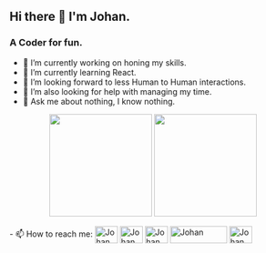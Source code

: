 ## Hi there 👋 I'm Johan.
### A Coder for fun.

<!--
**johanKaibutsu/johanKaibutsu** is a ✨ _special_ ✨ repository because its `README.md` (this file) appears on your GitHub profile.

Here are some ideas to get you started:-->

- 🔭 I’m currently working on honing my skills.
- 🌱 I’m currently learning React.
- 👯 I’m looking forward to less Human to Human interactions.
- 🤔 I’m also looking for help with managing my time.
- 💬 Ask me about nothing, I know nothing.
<p align="center">
    <img
        height="180em"
        src="https://github-readme-stats.vercel.app/api?username=johanKaibutsu&show_icons=true&hide_border=true&theme=dracula"
    />
    <img
        height="180em"
        src="https://github-readme-stats.vercel.app/api/top-langs/?username=johanKaibutsu&show_icons=true&hide_border=true&layout=compact&langs_count=8&theme=dracula"
    />
</p>
- 📫 How to reach me:
<a href="https://twitter.com/kaibutsujohan" target="blank"><img align="center" src="https://cdn.worldvectorlogo.com/logos/twitter-3.svg" alt="Johan" height="30" width="40" /></a>
<a href="https://www.hackerrank.com/kaibotsu_johan" target="blank"><img align="center" src="https://cdn.worldvectorlogo.com/logos/hackerrank.svg" alt="Johan" height="30" width="40" /></a>
<a href="https://www.codechef.com/users/kaibotsujohan" target="blank"><img align="center" src="https://static.uacdn.net/thumbnail/external-app-icons/ce4fd2180646452aa0b03c3ffa3ef8e2.png" alt="Johan" height="30" width="40" /></a>
<a href="https://codeforces.com/profile/Kaibotsu_johan" target="blank"><img align="center" src="https://assets.codeforces.com/users/kguseva/comments/cf.png" alt="Johan" height="30" width="100" /></a>
<!--<a href="https://www.linkedin.com/in/aman-mishra-1618bb225/" target="blank"><img align="center" src="https://cdn.worldvectorlogo.com/logos/linkedin-icon-2.svg" alt="Johan" height="30" width="40" /></a>-->
<a href="mailto:kaibotsujohan@gmail.com" target="blank"><img align="center" src="https://cdn.worldvectorlogo.com/logos/official-gmail-icon-2020-.svg" alt="Johan" height="30" width="40" /></a>